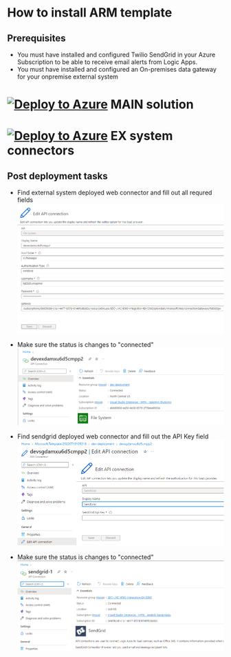 # How to install ARM template

## Prerequisites
- You must have installed and configured Twilio SendGrid in your Azure Subscription to be able to receive email alerts from Logic Apps.
- You must have installed and configured an On-premises data gateway for your onpremise external system

# [![Deploy to Azure](https://aka.ms/deploytoazurebutton)](https://portal.azure.com/#create/Microsoft.Template/uri/https%3A%2F%2Fraw.githubusercontent.com%2Fvkhutornyi%2FLeMans%2Fmain%2Fazuredeploy.json) MAIN solution

# [![Deploy to Azure](https://aka.ms/deploytoazurebutton)](https://portal.azure.com/#create/Microsoft.Template/uri/https%3A%2F%2Fraw.githubusercontent.com%2Fvkhutornyi%2FLeMans%2Fmain%2FazuredeployEX.json) EX system connectors

## Post deployment tasks
- Find external system deployed web connector and fill out all requred fields
 ![Edit web connector API](./20220718210245.png)

- Make sure the status is changes to "connected"
![Check the status](./20220718210311.png)

- Find sendgrid deployed web connector and fill out the API Key field
 ![Edit web connector API](./20220719105654.png)

- Make sure the status is changes to "connected"
![Check the status](./20220719111425.png)